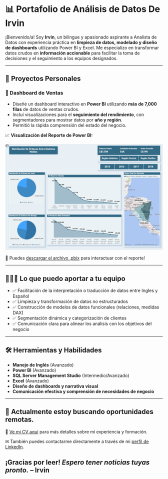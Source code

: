 # 📊 Portafolio de Análisis de Datos De Irvin

¡Bienvenido/a! Soy **Irvin**, un bilingue y apasionado aspirante a Analista de Datos con experiencia práctica en **limpieza de datos, modelado y diseño de dashboards** utilizando Power BI y Excel. Me especializo en transformar datos crudos en **información accionable** para facilitar la toma de decisiones y el seguimiento a los equipos designados.

---

## 💼 Proyectos Personales

### 🔹 Dashboard de Ventas
- Diseñé un dashboard interactivo en **Power BI** utilizando **más de 7,000 filas** de datos de ventas crudos.
- Incluí visualizaciones para el **seguimiento del rendimiento**, con segmentadores para mostrar datos por **año y región**.
- Permitió la rápida comprensión del estado del negocio.

📈 **Visualización del Reporte de Power BI:**  

![Dashboard Preview](https://github.com/Irvyandl/Portafolio/blob/main/WhatsApp%20Image%202025-06-13%20at%2021.21.46_93325503.jpg)


🔗 Puedes [descargar el archivo .pbix](https://github.com/Irvyandl/Portafolio/raw/refs/heads/main/ReporteDeVentas.pbix) para interactuar con el reporte!

---

## 👨🏻‍💻 Lo que puedo aportar a tu equipo

- ✅ Facilitación de la interpretación o traducción de datos entre Ingles y Español 
- ✅ Limpieza y transformación de datos no estructurados 
- ✅ Construcción de modelos de datos funcionales (relaciones, medidas DAX)  
- ✅ Segmentación dinámica y categorización de clientes  
- ✅ Comunicación clara para alinear los análisis con los objetivos del negocio  

---

## 🛠️ Herramientas y Habilidades

- **Manejo de Inglés** (Avanzado) 
- **Power BI** (Avanzado)  
- **SQL Server Management Studio** (Intermedio/Avanzado)  
- **Excel** (Avanzado)  
- **Diseño de dashboards y narrativa visual**  
- **Comunicación efectiva y comprensión de necesidades de negocio**  

---

## 💌 Actualmente estoy buscando **oportunidades remotas**.

📄 [Ve mi CV aquí](https://drive.google.com/file/d/1dLmHANMRhzhqYuJ3a9PJvw1xrRwCSUvz/view?usp=drive_link) para más detalles sobre mi experiencia y formación.

✉ También puedes contactarme directamente a través de mi [perfil de LinkedIn](http://www.linkedin.com/in/irvin-prado-6961b1363).

## ¡Gracias por leer! *Espero tener noticias tuyas pronto.* – Irvin
